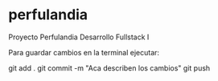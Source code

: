 # perfulandia
Proyecto Perfulandia Desarrollo Fullstack I

Para guardar cambios en la terminal ejecutar:

git add .
git commit -m "Aca describen los cambios"
git push
